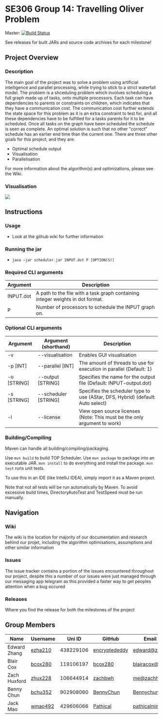 # SE306 Group 14: Travelling Oliver Problem

Master: [![Build Status](https://travis-ci.com/encryptededdy/SE306_TravellingOliverProblem.svg?token=yWUrDYvrGQFpxBXqf7zH&branch=master)](https://travis-ci.com/encryptededdy/SE306_TravellingOliverProblem)

See releases for built JARs and source code archives for each milestone!

## Project Overview
### Description
The main goal of the project was to solve a problem using artificial intelligence and parallel processing, while trying to stick to a strict waterfall model. The problem is a shceduling problem which involves scheduling a full graph made up of tasks, onto multiple processors. Each task can have dependencies to parents or constraints on children, which indicates that they have a communication cost. The communication cost further extends the state space for this problem as it is an extra constraint to test for, and all these dependencies have to be fulfilled for a tasks parents for it to be scheduled. Once all tasks on the graph have been scheduled the schedule is seen as complete. An optimal solution is such that no other "correct" schedule has an earlier end time than the current one.
There are three other goals for this project, and they are:
* Optimal schedule output
* Visualisation
* Parallelisation

For more information about the algorithm(s) and optimizations, please see the Wiki.

### Visualisation
![](https://i.imgur.com/NScQlee.png)

## Instructions
### Usage
* Look at the github wiki for further information

### Running the jar
* `java −jar scheduler.jar INPUT.dot P [OPTION(S)]`

### Required CLI arguments
| Argument         | Description |
| ---------------- | ----------- |
| INPUT.dot | A path to the file with a task graph containing integer weights in dot format. |
| P | Number of processors to schedule the INPUT graph on. |

### Optional CLI arguments
| Argument         | Argument (shorthand) | Description |
| ---------------- | -------------------- | ----------- |
| -v | --visualisation | Enables GUI visualisation |
| -p [INT] | --parallel [INT] | The amount of threads to use for execution in parallel (Default: 1) |
| -o [STRING] | --output [STRING] | Specifies the name for the output file (Default: INPUT-output.dot) |
| -s [STRING] | --scheduler [STRING] | Specifies the scheduler type to use (AStar, DFS, Hybrid) (default: Auto select) |
| -l | --license | View open source licenses (Note: This must be the only argument to work) |

### Building/Compiling
Maven can handle all building/compiling/packaging.

Use `mvn build` to build TOP Scheduler. Use `mvn package` to package into an executable JAR. `mvn install` to do everything and install the package. `mvn test` runs unit tests.

To use this in an IDE (like IntelliJ IDEA), simply import it as a Maven project.

Note that not all tests will be run automatically by Maven. To avoid excessive build times, DirectoryAutoTest and TestSpeed must be run manually.

## Navigation
### Wiki
The wiki is the location for majority of our documentation and research behind our projet, including the algorithm optimisations, assumptions and other similar information
### Issues
The issue tracker contains a portion of the issues encountered throughout our project, despite this a number of our issues were just managed through our messaging app telegram as this provided a faster way to get peoples attention when a bug occured
### Releases
Where you find the release for both the milestones of the project

## Group Members
| Name         | Username | Uni ID | GitHub    | Email (Personal) |
| ------------ | ------- | ------ | --------- | --- |
| Edward Zhang | [ezha210](mailto:ezha210@aucklanduni.ac.nz) | 438229106 | [encryptededdy](http://www.github.com/encryptededdy) | [edward@zhang.nz](mailto:edward@zhang.nz) |
| Blair Cox    | [bcox280](mailto:bcox280@aucklanduni.ac.nz) | 119106197 | [bcox280](http://www.github.com/bcox280) | blairacox@gmail.com
| Zach Huxford | [zhux228](mailto:zhux228@aucklanduni.ac.nz) | 106644914 | [zachbwh](http://www.github.com/zachbwh) | me@zachhuxford.io
| Benny Chun   | [bchu352](mailto:bchu@aucklanduni.ac.nz) | 902908060 | [BennyChun](http://www.github.com/BennyChun) | Bennychun97@gmail.com
| Jack Mao     | [wmao492](mailto:wmao492@aucklanduni.ac.nz) | 429606066 | [Pathical](http://www.github.com/Pathical) | [pathicalmine@gmail.com](pathicalmine@gmail.com) |
